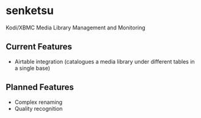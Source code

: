 # senketsu
Kodi/XBMC Media Library Management and Monitoring

## Current Features

- Airtable integration (catalogues a media library under different tables in a single base)

## Planned Features

- Complex renaming
- Quality recognition
